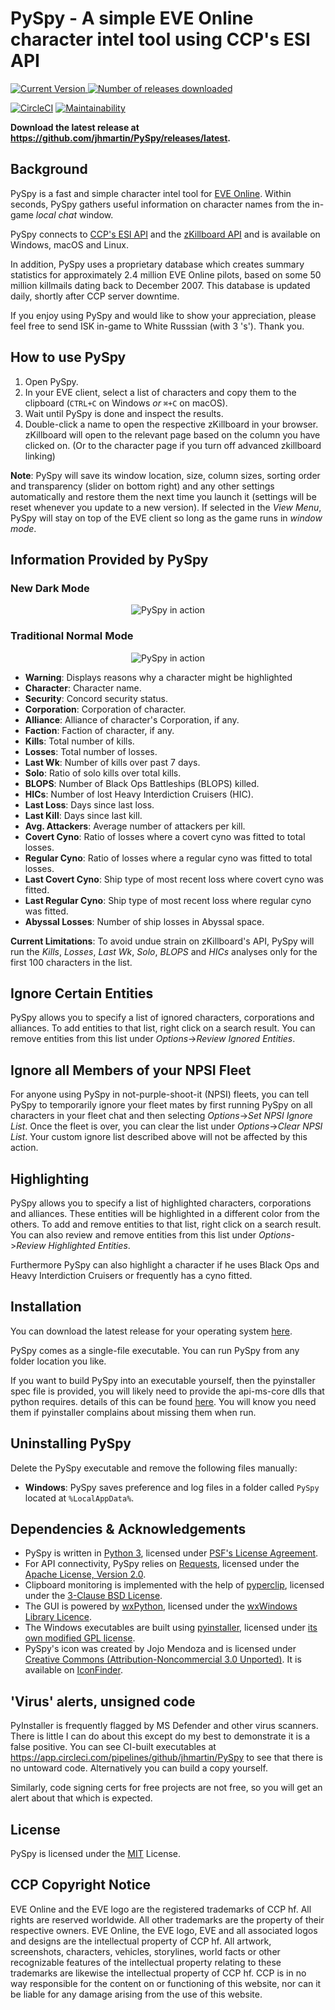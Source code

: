 <!--- // cSpell:words killboard, blops, hics, killboard's, cynos, ccp's, pyspy, psf's, pyperclip, pyinstaller, executables, jojo, unported, killmails --->

# PySpy - A simple EVE Online character intel tool using CCP's ESI API

<p align="left">
  <a href=https://github.com/jhmartin/PySpy/releases/latest>
    <img alt="Current Version" src="https://img.shields.io/github/release/jhmartin/pyspy.svg">
  </a>
  <a href=https://github.com/jhmartin/PySpy/releases/latest>
    <img alt="Number of releases downloaded" src="https://img.shields.io/github/downloads/jhmartin/PySpy/total.svg">
  </a>
</p>

[![CircleCI](https://dl.circleci.com/status-badge/img/gh/jhmartin/PySpy/tree/master.svg?style=shield)](https://dl.circleci.com/status-badge/redirect/gh/jhmartin/PySpy/tree/master)
[![Maintainability](https://api.codeclimate.com/v1/badges/0eea4dec27e9686380f9/maintainability)](https://codeclimate.com/github/jhmartin/PySpy/maintainability)

**Download the latest release at <https://github.com/jhmartin/PySpy/releases/latest>.**

## Background

PySpy is a fast and simple character intel tool for [EVE Online](https://www.eveonline.com/). Within seconds, PySpy gathers useful information on character names from the in-game *local chat* window.

PySpy connects to [CCP's ESI API](https://esi.evetech.net/ui/) and the
[zKillboard API](https://github.com/zKillboard/zKillboard/wiki) and is available on Windows, macOS and Linux.

In addition, PySpy uses a proprietary database which creates summary statistics for approximately 2.4 million EVE Online pilots, based on some 50 million killmails dating back to December 2007. This database is updated daily, shortly after CCP server downtime.

If you enjoy using PySpy and would like to show your appreciation, please feel free to send ISK in-game to White Russsian (with 3 's'). Thank you.

## How to use PySpy

1. Open PySpy.
2. In your EVE client, select a list of characters and copy them to the clipboard (`CTRL+C` on Windows *or* `⌘+C` on macOS).
3. Wait until PySpy is done and inspect the results.
4. Double-click a name to open the respective zKillboard in your browser. zKillboard will open to the relevant page based on the column you have clicked on. (Or to the character page if you turn off advanced zkillboard linking)

**Note**: PySpy will save its window location, size, column sizes, sorting order and transparency (slider on bottom right) and any other settings automatically and restore them the next time you launch it (settings will be reset whenever you update to a new version). If selected in the _View Menu_, PySpy will stay on top of the EVE client so long as the game runs in *window mode*.

## Information Provided by PySpy

### New Dark Mode
<p align="center">
  <img alt="PySpy in action" src="https://github.com/jhmartin/PySpy/blob/master/assets/v0.4_dark_screenshot.png?raw=true">
</p>

### Traditional Normal Mode
<p align="center">
  <img alt="PySpy in action" src="https://github.com/jhmartin/PySpy/blob/master/assets/v0.4_light_screenshot.png?raw=true">
</p>

* **Warning**: Displays reasons why a character might be highlighted
* **Character**: Character name.
* **Security**: Concord security status.
* **Corporation**: Corporation of character.
* **Alliance**: Alliance of character's Corporation, if any.
* **Faction**: Faction of character, if any.
* **Kills**: Total number of kills.
* **Losses**: Total number of losses.
* **Last Wk**: Number of kills over past 7 days.
* **Solo**: Ratio of solo kills over total kills.
* **BLOPS**: Number of Black Ops Battleships (BLOPS) killed.
* **HICs**: Number of lost Heavy Interdiction Cruisers (HIC).
* **Last Loss**: Days since last loss.
* **Last Kill**: Days since last kill.
* **Avg. Attackers**: Average number of attackers per kill.
* **Covert Cyno**: Ratio of losses where a covert cyno was fitted to total losses.
* **Regular Cyno**: Ratio of losses where a regular cyno was fitted to total losses.
* **Last Covert Cyno**: Ship type of most recent loss where covert cyno was fitted.
* **Last Regular Cyno**: Ship type of most recent loss where regular cyno was fitted.
* **Abyssal Losses**: Number of ship losses in Abyssal space.

**Current Limitations**: To avoid undue strain on zKillboard's API, PySpy will run the *Kills*, *Losses*, *Last Wk*, *Solo*, *BLOPS* and *HICs* analyses only for the first 100 characters in the list.

## Ignore Certain Entities

PySpy allows you to specify a list of ignored characters, corporations and alliances. To add entities to that list, right click on a search result. You can remove entities from this list under _Options_->_Review Ignored Entities_.

## Ignore all Members of your NPSI Fleet

For anyone using PySpy in not-purple-shoot-it (NPSI) fleets, you can tell PySpy to temporarily ignore your fleet mates by first running PySpy on all characters in your fleet chat and then selecting _Options_->_Set NPSI Ignore List_. Once the fleet is over, you can clear the list under _Options_->_Clear NPSI List_. Your custom ignore list described above will not be affected by this action.

## Highlighting

PySpy allows you to specify a list of highlighted characters, corporations and alliances.
These entities will be highlighted in a different color from the others.
To add and remove entities to that list, right click on a search result.
You can also review and remove entities from this list under _Options_->_Review Highlighted Entities_.

Furthermore PySpy can also highlight a character if he uses Black Ops and Heavy Interdiction Cruisers or frequently has a cyno fitted.

## Installation

You can download the latest release for your operating system [here](https://github.com/jhmartin/PySpy/releases/latest).

PySpy comes as a single-file executable. You can run PySpy from any folder location you like.

If you want to build PySpy into an executable yourself, then the pyinstaller spec file is provided, you will likely need to provide the api-ms-core dlls that python requires. details of this can be found [here](https://github.com/pyinstaller/pyinstaller/issues/4047#issuecomment-460869714). You will know you need them if pyinstaller complains about missing them when run.

## Uninstalling PySpy

Delete the PySpy executable and remove the following files manually:

* **Windows**: PySpy saves preference and log files in a folder called  `PySpy` located at `%LocalAppData%`.

## Dependencies & Acknowledgements

* PySpy is written in [Python 3](https://www.python.org/), licensed under [PSF's License Agreement](https://docs.python.org/3/license.html#psf-license-agreement-for-python-release).
* For API connectivity, PySpy relies on [Requests](http://docs.python-requests.org/), licensed under the [Apache License, Version 2.0](http://docs.python-requests.org/en/master/user/intro/#requests-license).
* Clipboard monitoring is implemented with the help of [pyperclip](https://github.com/asweigart/pyperclip), licensed under the [3-Clause BSD License](https://github.com/asweigart/pyperclip/blob/master/LICENSE.txt).
* The GUI is powered by [wxPython](https://www.wxpython.org/), licensed under the [wxWindows Library Licence](https://wxpython.org/pages/license/index.html).
* The Windows executables are built using [pyinstaller](https://www.pyinstaller.org/), licensed under [its own modified GPL license](https://raw.githubusercontent.com/pyinstaller/pyinstaller/develop/COPYING.txt).
* PySpy's icon was created by Jojo Mendoza and is licensed under [Creative Commons (Attribution-Noncommercial 3.0 Unported)](https://creativecommons.org/licenses/by-nc/3.0/). It is available on [IconFinder](https://www.iconfinder.com/icons/1218719/cyber_hat_spy_undercover_user_icon).

## 'Virus' alerts, unsigned code

PyInstaller is frequently flagged by MS Defender and other virus scanners.  There is little I can do about this except do my best to demonstrate it is a false positive. You can see CI-built executables at https://app.circleci.com/pipelines/github/jhmartin/PySpy to see that there is no untoward code. Alternatively you can build a copy yourself.

Similarly, code signing certs for free projects are not free, so you will get an alert about that which is expected.

## License

PySpy is licensed under the [MIT](LICENSE.txt) License.

## CCP Copyright Notice

EVE Online and the EVE logo are the registered trademarks of CCP hf. All rights are reserved worldwide. All other trademarks are the property of their respective owners. EVE Online, the EVE logo, EVE and all associated logos and designs are the intellectual property of CCP hf. All artwork, screenshots, characters, vehicles, storylines, world facts or other recognizable features of the intellectual property relating to these trademarks are likewise the intellectual property of CCP hf. CCP is in no way responsible for the content on or functioning of this website, nor can it be liable for any damage arising from the use of this website.
